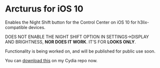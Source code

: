 # Arcturus for iOS 10
Enables the Night Shift button for the Control Center on iOS 10 for h3lix-compatible devices.

DOES NOT ENABLE THE NIGHT SHIFT OPTION IN SETTINGS->DISPLAY AND BRIGHTNESS, **NOR DOES IT WORK**. IT'S FOR **LOOKS ONLY**.

Functionality is being worked on, and will be published for public use soon.

You can <a href="http://chasefromm17.yourepo.com">download this</a> on my Cydia repo now.
